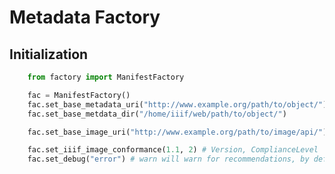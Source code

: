 Metadata Factory
================


Initialization
--------------

```python
	from factory import ManifestFactory

	fac = ManifestFactory()
	fac.set_base_metadata_uri("http://www.example.org/path/to/object/")
	fac.set_base_metdata_dir("/home/iiif/web/path/to/object/")

	fac.set_base_image_uri("http://www.example.org/path/to/image/api/")

	fac.set_iiif_image_conformance(1.1, 2) # Version, ComplianceLevel
	fac.set_debug("error") # warn will warn for recommendations, by default
```




